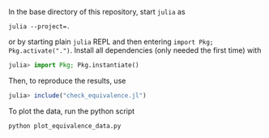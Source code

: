 In the base directory of this repository, start `julia` as

```shell
julia --project=.
```
or by starting plain `julia` REPL and then entering `import Pkg; Pkg.activate(".")`. Install all dependencies (only needed the first time) with
```julia
julia> import Pkg; Pkg.instantiate()
```

Then, to reproduce the results, use

```julia
julia> include("check_equivalence.jl")
```

To plot the data, run the python script
```shell
python plot_equivalence_data.py
```
